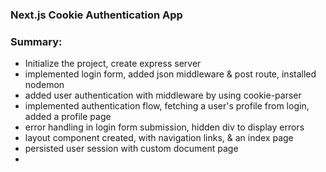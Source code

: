 ### Next.js Cookie Authentication App

### Summary:

  - Initialize the project, create express server
  - implemented login form, added json middleware & post route, installed nodemon
  - added user authentication with middleware by using cookie-parser
  - implemented authentication flow, fetching a user's profile from login, added a profile page
  - error handling in login form submission, hidden div to display errors
  - layout component created, with navigation links, & an index page
  - persisted user session with custom document page
  - 